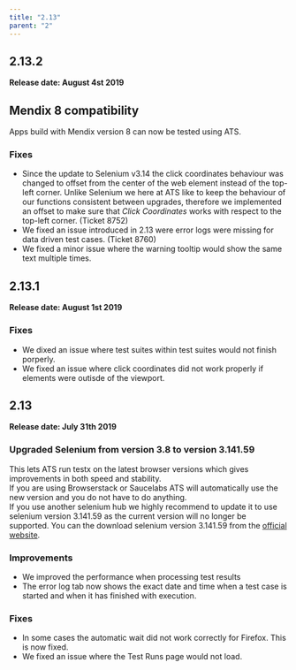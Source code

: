 ```yaml
---
title: "2.13"
parent: "2"
---
```



## 2.13.2

**Release date: August 4st 2019**

## Mendix 8 compatibility

Apps build with Mendix version 8 can now be tested using ATS.

### Fixes

* Since the update to Selenium v3.14 the click coordinates behaviour was changed to offset from the center of the web element instead of the top-left corner. Unlike Selenium we  here at ATS like to keep the behaviour of our functions consistent between upgrades, therefore we implemented an offset to make sure that *Click Coordinates* works with respect to the top-left corner. (Ticket 8752)
* We fixed an issue introduced in 2.13 were error logs were missing for data driven test cases. (Ticket 8760)
* We fixed a minor issue where the warning tooltip would show the same text multiple times.


## 2.13.1

**Release date: August 1st 2019**

### Fixes

* We dixed an issue where test suites within test suites would not finish porperly.
* We fixed an issue where click coordinates did not work properly if elements were outisde of the viewport.

## 2.13

**Release date: July 31th 2019**

### Upgraded Selenium from version 3.8 to version 3.141.59

This lets ATS run testx on the latest browser versions which gives improvements in both speed and stability.  
If you are using Browserstack or Saucelabs ATS will automatically use the new version and you do not have to do anything.  
If you use another selenium hub we highly recommend to update it to use selenium version 3.141.59 as the current version will no longer be supported. You can the download selenium version 3.141.59 from the [official website](https://www.seleniumhq.org/download/).


### Improvements

* We improved the performance when processing test results
* The error log tab now shows the exact date and time when a test case is started and when it has finished with execution.


### Fixes

* In some cases the automatic wait did not work correctly for Firefox. This is now fixed.
* We fixed an issue where the Test Runs page would not load.

